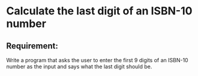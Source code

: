 # Calculate the last digit of an ISBN-10 number

## Requirement:

Write a program that asks the user to enter the first 9 digits of an
ISBN-10 number as the input and says what the last digit should be.
